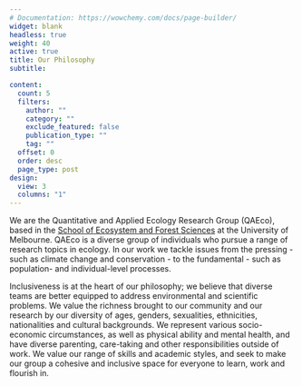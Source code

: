 ```yaml
---
# Documentation: https://wowchemy.com/docs/page-builder/
widget: blank
headless: true
weight: 40
active: true
title: Our Philosophy
subtitle:

content:
  count: 5
  filters:
    author: ""
    category: ""
    exclude_featured: false
    publication_type: ""
    tag: ""
  offset: 0
  order: desc
  page_type: post
design:
  view: 3
  columns: "1"
---
```

We are the Quantitative and Applied Ecology Research Group (QAEco), based in the [School of Ecosystem and Forest Sciences](https://ecosystemforest.unimelb.edu.au/) at the University of Melbourne.  QAEco is a diverse group of individuals who pursue a range of research topics in ecology.  In our work we tackle issues from the pressing - such as climate change and conservation - to the fundamental - such as population- and individual-level processes.  

Inclusiveness is at the heart of our philosophy; we believe that diverse teams are better equipped to address environmental and scientific problems. We value the richness brought to our community and our research by our diversity of ages, genders, sexualities, ethnicities, nationalities and cultural backgrounds.  We represent various socio-economic circumstances, as well as physical ability and mental health, and have diverse parenting, care-taking and other responsibilities outside of work.  We value our range of skills and academic styles, and seek to make our group a cohesive and inclusive space for everyone to learn, work and flourish in.

